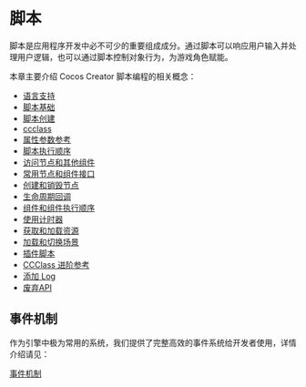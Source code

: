
# 脚本

脚本是应用程序开发中必不可少的重要组成成分。通过脚本可以响应用户输入并处理用户逻辑，也可以通过脚本控制对象行为，为游戏角色赋能。

本章主要介绍 Cocos Creator 脚本编程的相关概念：

- [语言支持](./language-support.md)
- [脚本基础](./modules/index.md)
- [脚本创建](./setup.md)
- [ccclass](./ccclass.md)
- [属性参数参考](./reference/attributes.md)
- [脚本执行顺序](./execution-order-general.md)
- [访问节点和其他组件](./access-node-component.md)
- [常用节点和组件接口](./basic-node-api.md)
- [创建和销毁节点](./create-destroy.md)
- [生命周期回调](./life-cycle-callbacks.md)
- [组件和组件执行顺序](./component.md)
- [使用计时器](./scheduler.md)
- [获取和加载资源](./load-assets.md)
- [加载和切换场景](./scene-managing.md)
- [插件脚本](./external-scripts.md)
- [CCClass 进阶参考](./ccclass.md)
- [添加 Log](./log.md)
- [废弃API](./deprecated.md)

## 事件机制

作为引擎中极为常用的系统，我们提供了完整高效的事件系统给开发者使用，详情介绍请见：

[事件机制](../engine/event/event-builtin.md)
